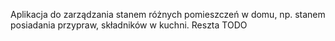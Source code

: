 Aplikacja do zarządzania stanem różnych pomieszczeń w domu, np. stanem posiadania przypraw, składników w kuchni.
Reszta TODO
